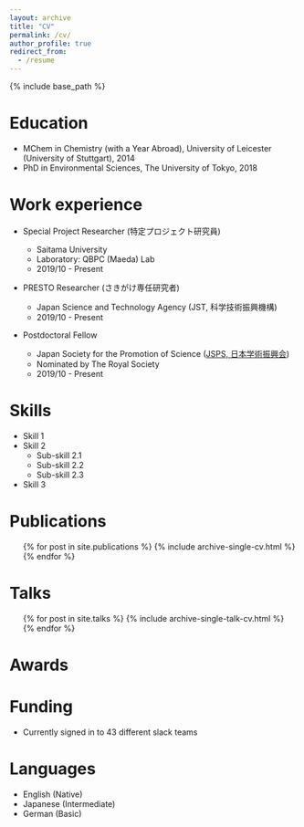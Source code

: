 ```yaml
---
layout: archive
title: "CV"
permalink: /cv/
author_profile: true
redirect_from:
  - /resume
---
```


{% include base_path %}

Education
======
* MChem in Chemistry (with a Year Abroad), University of Leicester (University of Stuttgart), 2014
* PhD in Environmental Sciences, The University of Tokyo, 2018

Work experience
======
* Special Project Researcher (特定プロジェクト研究員)
  * Saitama University
  * Laboratory: QBPC (Maeda) Lab
  * 2019/10 - Present

* PRESTO Researcher (さきがけ専任研究者)
  * Japan Science and Technology Agency (JST, 科学技術振興機構)
  * 2019/10 - Present
  
* Postdoctoral Fellow
  * Japan Society for the Promotion of Science ([JSPS, 日本学術振興会](https://www.jsps.go.jp/english/))
  * Nominated by The Royal Society
  * 2019/10 - Present
 
  
Skills
======
* Skill 1
* Skill 2
  * Sub-skill 2.1
  * Sub-skill 2.2
  * Sub-skill 2.3
* Skill 3

Publications
======
  <ul>{% for post in site.publications %}
    {% include archive-single-cv.html %}
  {% endfor %}</ul>
  
Talks
======
  <ul>{% for post in site.talks %}
    {% include archive-single-talk-cv.html %}
  {% endfor %}</ul>
  
Awards
======

  
Funding
======
* Currently signed in to 43 different slack teams

Languages
======
* English (Native)
* Japanese (Intermediate)
* German (Basic)
